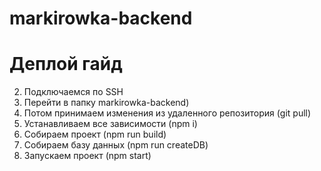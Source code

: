 # markirowka-backend

# Деплой гайд
2) Подключаемся по SSH
3) Перейти в папку markirowka-backend)
5) Потом принимаем изменения из удаленного репозитория (git pull)
6) Устанавливаем все зависимости (npm i)
7) Собираем проект (npm run build)
8) Собираем базу данных (npm run createDB)
9) Запускаем проект (npm start)
